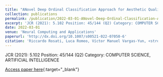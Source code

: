 ```yaml
---
title: "ANovel Deep Ordinal Classification Approach for Aesthetic Quality Control Classification"
collection: publications
permalink: /publication/2022-03-01-ANovel-Deep-Ordinal-Classification-Approach-for-Aesthetic-Quality-Control-Classification
excerpt: 'JCR (2021): 5.102 Position: 45/144 (Q2) Category: COMPUTER SCIENCE, ARTIFICIAL INTELLIGENCE'
date: 2022-03-01
venue: 'Neural Computing and Applications'
paperurl: 'http://dx.doi.org/10.1007/s00521-022-07050-6'
citation: 'Riccardo Rosati, Luca Romeo, Víctor Manuel Vargas-Yun, <strong>Pedro Antonio Gutiérrez</strong>, César Hervás-Martínez, Emanuele Frontoni, &quot;ANovel Deep Ordinal Classification Approach for Aesthetic Quality Control Classification.&quot; Neural Computing and Applications, Vol. 34, 2022, pp.11625--11639.'
---
```

JCR (2021): 5.102 Position: 45/144 (Q2) Category: COMPUTER SCIENCE, ARTIFICIAL INTELLIGENCE

[Access paper here](http://dx.doi.org/10.1007/s00521-022-07050-6){:target="_blank"}
